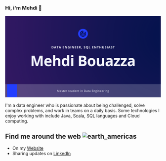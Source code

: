 ### Hi, i'm Mehdi 👋

![banner](https://github.com/mbouazza-dev/mbouazza-dev/blob/main/banner.png)

I'm a data engineer who is passionate about being challenged, solve complex problems, and work in teams on a daily basis. Some technologies I enjoy working with include Java, Scala, SQL languages and Cloud computing. 

## Find me around the web ![earth_americas](https://github.githubassets.com/images/icons/emoji/unicode/1f30e.png)
-   On my [Website](https://mbouazza-dev.github.io/) 
-   Sharing updates on [LinkedIn](https://www.linkedin.com/in/monicampowell/)
